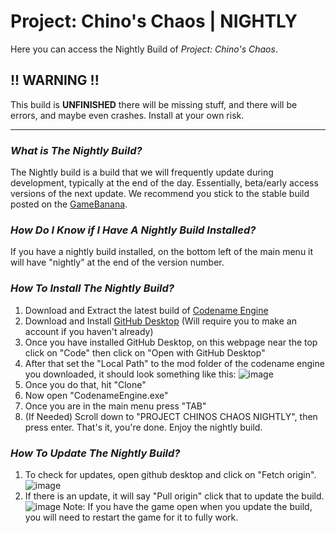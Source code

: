 # Project: Chino's Chaos | NIGHTLY
Here you can access the Nightly Build of *Project: Chino's Chaos*.

## !! WARNING !!
This build is **UNFINISHED** there will be missing stuff, and there will be errors, and maybe even crashes. Install at your own risk.

---

### *What is The Nightly Build?*
The Nightly build is a build that we will frequently update during development, typically at the end of the day. Essentially, beta/early access versions of the next update. We recommend you stick to the stable build posted on the [GameBanana](https://gamebanana.com/mods/545648).

### *How Do I Know if I Have A Nightly Build Installed?*
If you have a nightly build installed, on the bottom left of the main menu it will have "nightly" at the end of the version number.

### *How To Install The Nightly Build?*
1. Download and Extract the latest build of [Codename Engine](https://github.com/CodenameCrew/CodenameEngine)
2. Download and Install [GitHub Desktop](https://github.com/apps/desktop) (Will require you to make an account if you haven't already)
3. Once you have installed GitHub Desktop, on this webpage near the top click on "Code" then click on "Open with GitHub Desktop"
4. After that set the "Local Path" to the mod folder of the codename engine you downloaded, it should look something like this: ![image](https://github.com/user-attachments/assets/ed7109da-f8db-4ee1-94ec-4d7efe01feb2)
5. Once you do that, hit "Clone"
6. Now open "CodenameEngine.exe"
7. Once you are in the main menu press "TAB"
8. (If Needed) Scroll down to "PROJECT CHINOS CHAOS NIGHTLY", then press enter.
That's it, you're done. Enjoy the nightly build.

### *How To Update The Nightly Build?*
1. To check for updates, open github desktop and click on "Fetch origin".  ![image](https://github.com/user-attachments/assets/cf2bf972-b8e1-4563-a706-83beda6be894)
2. If there is an update, it will say "Pull origin" click that to update the build. ![image](https://github.com/user-attachments/assets/8be3d626-6669-411b-98ac-fec85b35d0aa)
Note: If you have the game open when you update the build, you will need to restart the game for it to fully work.




